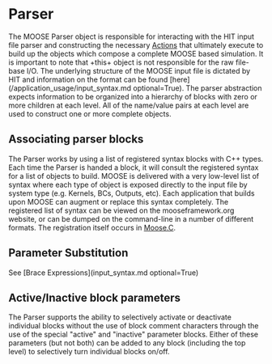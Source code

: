 # Parser

The MOOSE Parser object is responsible for interacting with the HIT input file parser
and constructing the necessary [Actions](Action.md) that ultimately execute to build
up the objects which compose a complete MOOSE based simulation. It is important to note
that +this+ object is not responsible for the raw file-base I/O. The underlying
structure of the MOOSE input file is dictated by HIT and information on the format
can be found [here](/application_usage/input_syntax.md optional=True). The parser abstraction expects
information to be organized into a hierarchy of blocks with zero or more children
at each level. All of the name/value pairs at each level are used to construct
one or more complete objects.

## Associating parser blocks

The Parser works by using a list of registered syntax blocks with C++ types. Each
time the Parser is handed a block, it will consult the registered syntax for a list
of objects to build. MOOSE is delivered with a very low-level list of syntax where
each type of object is exposed directly to the input file by system type (e.g.
Kernels, BCs, Outputs, etc). Each application that builds upon MOOSE can augment
or replace this syntax completely. The registered list of syntax can be viewed
on the mooseframework.org website, or can be dumped on the command-line in a number
of different formats. The registration itself occurs in [Moose.C](Moose.md).

## Parameter Substitution

See [Brace Expressions](input_syntax.md optional=True)

## Active/Inactive block parameters

The Parser supports the ability to selectively activate or deactivate individual blocks
without the use of block comment characters through the use of the special "active" and
"inactive" parameter blocks. Either of these parameters (but not both) can be added
to any block (including the top level) to selectively turn individual blocks on/off.